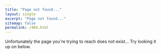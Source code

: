 ```yaml
---
title: "Page not found..."
layout: single
excerpt: "Page not found..."
sitemap: false
permalink: /404.html 
---
```


Unfortunately the page you're trying to reach does not exist... Try looking it up on below.

<script type="text/javascript">
  var GOOG_FIXURL_LANG = 'en';
  var GOOG_FIXURL_SITE = '{{ site.url }}'
</script>
<script type="text/javascript"
  src="//linkhelp.clients.google.com/tbproxy/lh/wm/fixurl.js">
</script>